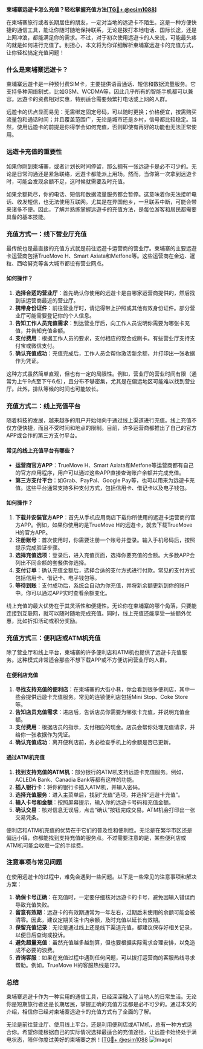 **柬埔寨远遊卡怎么充值？轻松掌握充值方法[[TG💪+ @esim1088](https://t.me/s/esim1088)]**

在柬埔寨旅行或者长期居住的朋友，一定对当地的远遊卡不陌生。这是一种方便快捷的通信工具，能让你随时随地保持联系，无论是拨打本地电话、国际长途，还是上网冲浪，都能满足你的需求。不过，对于初次使用远遊卡的人来说，可能最头疼的就是如何进行充值了。别担心，本文将为你详细解析柬埔寨远遊卡的充值方式，让你轻松搞定充值问题！

### 什么是柬埔寨远遊卡？

柬埔寨远遊卡是一种预付费SIM卡，主要提供语音通话、短信和数据流量服务。它支持多种网络制式，比如GSM、WCDMA等，因此几乎所有的智能手机都可以兼容。远遊卡的资费相对实惠，特别适合需要频繁打电话或上网的人群。

远遊卡的优点显而易见：无需绑定固定号码，可以随时更换；价格便宜，按需购买流量包和通话时间；并且覆盖范围广，无论是城市还是乡村，信号都比较稳定。当然，使用远遊卡的前提是你得学会如何充值，否则即使有再好的功能也无法正常使用。

### 远遊卡充值的重要性

如果你刚到柬埔寨，或者计划长时间停留，那么拥有一张远遊卡是必不可少的。无论是日常沟通还是紧急联络，远遊卡都能派上用场。然而，当你第一次拿到远遊卡时，可能会发现余额不足，这时候就需要及时充值。

如果余额耗尽，你的电话、短信和数据流量服务都会暂停。这意味着你无法接听电话、收发短信，也无法使用互联网。尤其是在异国他乡，一旦联系中断，可能会带来诸多不便。因此，了解并熟练掌握远遊卡的充值方法，是每位游客和居民都需要具备的基本技能。

### 充值方式一：线下营业厅充值

最传统也是最直接的充值方式就是前往远遊卡运营商的营业厅。柬埔寨的主要远遊卡运营商包括TrueMove H、Smart Axiata和Metfone等。这些运营商在金边、暹粒、西哈努克等各大城市都设有营业网点。

#### 如何操作？
1. **选择合适的营业厅**：首先确认你使用的远遊卡是由哪家运营商提供的，然后找到该运营商最近的营业厅。
2. **携带身份证件**：前往营业厅时，请记得带上护照或其他有效身份证件。部分营业厅可能需要登记你的个人信息。
3. **告知工作人员充值需求**：到达营业厅后，向工作人员说明你需要为哪张卡充值，并告知充值金额。
4. **支付费用**：根据工作人员的要求，支付相应的现金或刷卡。有些营业厅支持支付宝或微信支付。
5. **确认充值成功**：充值完成后，工作人员会帮你激活新余额，并打印出一张收据作为凭证。

这种方式虽然简单直观，但也有一定的局限性。例如，营业厅的营业时间有限（通常为上午9点至下午6点），且分布不够密集，尤其是在偏远地区可能难以找到营业厅。此外，排队等候的时间也可能较长。

### 充值方式二：线上充值平台

随着科技的发展，越来越多的用户开始倾向于通过线上渠道进行充值。线上充值不仅方便快捷，而且不受时间和地点的限制。目前，许多运营商都推出了自己的官方APP或合作的第三方支付平台。

#### 常见的线上充值平台有哪些？
- **运营商官方APP**：TrueMove H、Smart Axiata和Metfone等运营商都有自己的官方应用程序，用户可以通过这些APP直接查询账户余额并完成充值。
- **第三方支付平台**：如Grab、PayPal、Google Pay等，也可以用来为远遊卡充值。这些平台通常支持多种支付方式，包括信用卡、借记卡以及电子钱包。

#### 如何操作？
1. **下载并安装官方APP**：首先从手机应用商店下载你所使用的远遊卡运营商的官方APP。例如，如果你使用的是TrueMove H的远遊卡，就去下载TrueMove H的官方APP。
2. **注册账号**：首次使用时，你需要注册一个账号并登录。输入手机号码后，按照提示完成验证步骤。
3. **选择充值选项**：登录后，进入充值页面，选择你要充值的金额。大多数APP会列出不同金额的套餐供你选择。
4. **支付订单**：确认充值金额后，选择合适的支付方式进行付款。常见的支付方式包括信用卡、借记卡、电子钱包等。
5. **等待到账**：支付成功后，系统会自动为你充值，并将新余额更新到你的账户中。你可以通过APP实时查看余额变化。

线上充值的最大优势在于其灵活性和便捷性。无论你在柬埔寨的哪个角落，只要能连接到互联网，就可以随时随地完成充值。同时，线上充值还能享受一些额外优惠，比如折扣活动或积分奖励。

### 充值方式三：便利店或ATM机充值

除了营业厅和线上平台，柬埔寨的许多便利店和ATM机也提供了远遊卡充值服务。这种模式非常适合那些不想下载APP或不方便访问营业厅的人群。

#### 在便利店充值
1. **寻找支持充值的便利店**：在柬埔寨的大街小巷，你会看到很多便利店，其中一些会提供远遊卡充值服务。常见的连锁便利店包括Mini Stop、Coke Store等。
2. **告知店员充值需求**：进店后，告诉店员你需要为哪张卡充值，并说明充值金额。
3. **支付费用**：根据店员的指示，支付相应的现金。店员会帮你处理充值请求，并给你一张收据作为凭证。
4. **确认充值成功**：离开便利店前，务必检查手机上的余额是否已更新。

#### 通过ATM机充值
1. **找到支持充值的ATM机**：部分银行的ATM机支持远遊卡充值服务。例如，ACLEDA Bank、Canadia Bank等都有这样的功能。
2. **插入银行卡**：将你的银行卡插入ATM机，并输入密码。
3. **选择充值服务**：进入主菜单后，找到“充值”选项，并选择“远遊卡充值”。
4. **输入卡号和金额**：按照屏幕提示，输入你的远遊卡号码和充值金额。
5. **确认交易**：核对信息无误后，点击“确认”按钮完成交易。ATM机会打印出一张交易凭条。

便利店和ATM机充值的优势在于它们的普及性和便利性。无论是在繁华市区还是偏远小镇，你都能找到支持充值的服务点。不过需要注意的是，某些便利店或ATM机可能会收取一定的手续费。

### 注意事项与常见问题

在使用远遊卡的过程中，难免会遇到一些问题。以下是一些常见的注意事项和解决方案：

1. **确保卡号正确**：在充值时，一定要仔细核对远遊卡的卡号，避免因输入错误而导致充值失败。
2. **留意有效期**：远遊卡的有效期通常为一年左右，过期后未使用的余额可能会被清零。因此，建议定期关注卡内余额，及时充值以延长有效期。
3. **保留充值记录**：无论是通过线上还是线下渠道充值，都建议保存好相关记录，以便日后查询或投诉。
4. **避免超量充值**：虽然充值越多越划算，但也要根据实际需求合理安排，以免造成不必要的浪费。
5. **咨询客服**：如果在充值过程中遇到任何问题，可以拨打运营商的客服热线寻求帮助。例如，TrueMove H的客服热线是*123*。

### 总结

柬埔寨远遊卡作为一种实用的通信工具，已经深深融入了当地人的日常生活。无论你是短期旅行者还是长期居民，掌握正确的充值方法都是必不可少的。通过本文的介绍，相信你已经对柬埔寨远遊卡的充值方式有了全面的了解。

无论是前往营业厅、使用线上平台，还是利用便利店或ATM机，总有一种方式适合你。希望你能根据自己的实际情况选择最适合的充值途径，让远遊卡始终处于满电状态，陪伴你度过美好的柬埔寨之旅！[[TG💪+ @esim1088](https://t.me/s/esim1088) ![Image](https://i.postimg.cc/4NQfJmqS/Snipaste-2025-05-13-00-14-12.png)]